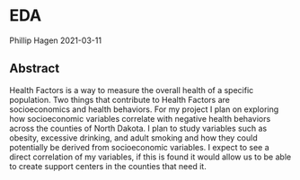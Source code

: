 EDA
================
Phillip Hagen
2021-03-11

## Abstract

Health Factors is a way to measure the overall health of a specific
population. Two things that contribute to Health Factors are
socioeconomics and health behaviors. For my project I plan on exploring
how socioeconomic variables correlate with negative health behaviors
across the counties of North Dakota. I plan to study variables such as
obesity, excessive drinking, and adult smoking and how they could
potentially be derived from socioeconomic variables. I expect to see a
direct correlation of my variables, if this is found it would allow us
to be able to create support centers in the counties that need it.
